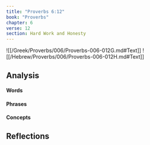 ```yaml
---
title: "Proverbs 6:12"
book: "Proverbs"
chapter: 6
verse: 12
section: Hard Work and Honesty
---
```

![[/Greek/Proverbs/006/Proverbs-006-012G.md#Text]]
![[/Hebrew/Proverbs/006/Proverbs-006-012H.md#Text]]

## Analysis

#### Words

#### Phrases

#### Concepts

## Reflections
